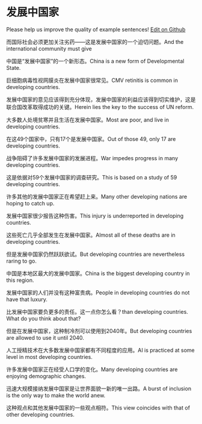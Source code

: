 # 发展中国家

Please help us improve the quality of example sentences! [Edit on Github](https://github.com/jiyushe/jiyu-example-sentence-source/blob/main/chinese/fazhanzhongguojia.md)

<p><span class="chinese">而国际社会必须更加关注劣药——这是发展中国家的一个迫切问题。</span><span class="english">And the international community must give</span></p>

<p><span class="chinese">中国是“发展中国家”的一个新形态。</span><span class="english">China is a new form of Developmental State.</span></p>

<p><span class="chinese">巨细胞病毒性视网膜炎在发展中国家很常见。</span><span class="english">CMV retinitis is common in developing countries.</span></p>

<p><span class="chinese">发展中国家的意见应该得到充分体现，发展中国家的利益应该得到切实维护，这是联合国改革取得成功的关键。</span><span class="english">Herein lies the key to the success of UN reform.</span></p>

<p><span class="chinese">大多数人处境贫寒并且生活在发展中国家。</span><span class="english">Most are poor, and live in developing countries.</span></p>

<p><span class="chinese">在这49个国家中，只有17个是发展中国家。</span><span class="english">Out of those 49, only 17 are developing countries.</span></p>

<p><span class="chinese">战争阻碍了许多发展中国家的发展进程。</span><span class="english">War impedes progress in many developing countries.</span></p>

<p><span class="chinese">这是依据对59个发展中国家的调查研究。</span><span class="english">This is based on a study of 59 developing countries.</span></p>

<p><span class="chinese">许多其他的发展中国家正在希望赶上来。</span><span class="english">Many other developing nations are hoping to catch up.</span></p>

<p><span class="chinese">发展中国家很少报告这种伤害。</span><span class="english">This injury is underreported in developing countries.</span></p>

<p><span class="chinese">这些死亡几乎全部发生在发展中国家。</span><span class="english">Almost all of these deaths are in developing countries.</span></p>

<p><span class="chinese">但是发展中国家仍然跃跃欲试。</span><span class="english">But developing countries are nevertheless raring to go.</span></p>

<p><span class="chinese">中国是本地区最大的发展中国家。</span><span class="english">China is the biggest developing country in this region.</span></p>

<p><span class="chinese">发展中国家的人们并没有这种富贵病。</span><span class="english">People in developing countries do not have that luxury.</span></p>

<p><span class="chinese">比发展中国家要负更多的责任。这一点你怎么看？</span><span class="english">than developing countries. What do you think about that?</span></p>

<p><span class="chinese">但是在发展中国家，这种制冷剂可以使用到2040年。</span><span class="english">But developing countries are allowed to use it until 2040.</span></p>

<p><span class="chinese">人工授精技术在大多数发展中国家都有不同程度的应用。</span><span class="english">AI is practiced at some level in most developing countries.</span></p>

<p><span class="chinese">许多发展中国家正在经受人口学的变化。</span><span class="english">Many developing countries are enjoying demographic changes.</span></p>

<p><span class="chinese">迅速大规模接纳发展中国家是让世界面貌一新的唯一出路。</span><span class="english">A burst of inclusion is the only way to make the world anew.</span></p>

<p><span class="chinese">这种观点和其他发展中国家的一些观点相符。</span><span class="english">This view coincides with that of other developing countries.</span></p>

